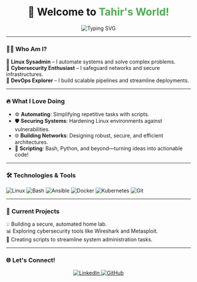 <div align="center">
  <h1>👋 Welcome to <span style="color:#4caf50;">Tahir's World!</span></h1>
  <p>
    <img src="https://readme-typing-svg.demolab.com?font=Fira+Code&size=28&pause=1000&color=4CAF50&center=true&vCenter=true&width=500&lines=Linux+Sysadmin+%F0%9F%92%BB;Cybersecurity+Enthusiast+%F0%9F%94%90;DevOps+Explorer+%F0%9F%9A%80;RHCSA+Certified+%F0%9F%94%8D" alt="Typing SVG" />
  </p>
</div>

---

### 🧑‍💻 **Who Am I?**  
💼 **Linux Sysadmin** – I automate systems and solve complex problems.  
🔐 **Cybersecurity Enthusiast** – I safeguard networks and secure infrastructures.  
🚀 **DevOps Explorer** – I build scalable pipelines and streamline deployments.  

---

### 🔥 **What I Love Doing**  
- ⚙️ **Automating**: Simplifying repetitive tasks with scripts.  
- 🛡️ **Securing Systems**: Hardening Linux environments against vulnerabilities.  
- 🌐 **Building Networks**: Designing robust, secure, and efficient architectures.  
- 📜 **Scripting**: Bash, Python, and beyond—turning ideas into actionable code!  

---

### 🛠️ **Technologies & Tools**  
![Linux](https://img.shields.io/badge/Linux-FCC624?style=for-the-badge&logo=linux&logoColor=black)
![Bash](https://img.shields.io/badge/Bash-121011?style=for-the-badge&logo=gnu-bash&logoColor=white)
![Ansible](https://img.shields.io/badge/Ansible-EE0000?style=for-the-badge&logo=ansible&logoColor=white)
![Docker](https://img.shields.io/badge/Docker-2496ED?style=for-the-badge&logo=docker&logoColor=white)
![Kubernetes](https://img.shields.io/badge/Kubernetes-326CE5?style=for-the-badge&logo=kubernetes&logoColor=white)
![Git](https://img.shields.io/badge/Git-F05032?style=for-the-badge&logo=git&logoColor=white)

---

### 🌟 **Current Projects**  
💡 Building a secure, automated home lab.  
📊 Exploring cybersecurity tools like Wireshark and Metasploit.  
📂 Creating scripts to streamline system administration tasks.  

---

### 🌐 **Let's Connect!**  
<div align="center">
  <a href="https://www.linkedin.com/in/tahirguluzade">
    <img src="https://img.shields.io/badge/LinkedIn-0A66C2?style=for-the-badge&logo=linkedin&logoColor=white" alt="LinkedIn">
  </a>
  <a href="https://github.com/tahirguluzade">
    <img src="https://img.shields.io/badge/GitHub-181717?style=for-the-badge&logo=github&logoColor=white" alt="GitHub">
  </a>
</div>
